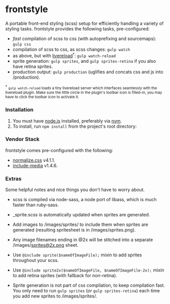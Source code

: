 # frontstyle
A portable front-end styling (scss) setup for efficiently handling a variety of styling tasks. frontstyle  provides the following tasks, pre-configured:

* _fast_ compilation of scss to css (with autoprefixing and sourcemaps): `gulp css`
* compilation of scss to css, as scss changes: `gulp watch`
* as above, but with [livereload](http://livereload.com/)<sup>&#8224;</sup>: `gulp watch-reload`
* sprite generation: `gulp sprites`, and `gulp sprites-retina` if you also have retina sprites.
* production output: `gulp production` (uglifies and concats css and js into /production).

<sup>&#8224;</sup> <small>`gulp watch-reload` loads a tiny livereload server which interfaces seamlessly with the livereload plugin. Make sure the little circle in the plugin's toolbar icon is filled-in, you may have to click the toolbar icon to activate it.</small>

### Installation ###

1. You must have [node.js](https://nodejs.org/) installed, preferably via [nvm](https://github.com/creationix/nvm).
1. To install, run `npm install` from the project's root directory:

### Vendor Stack ###

frontstyle comes pre-configured with the following:

* [normalize.css](https://necolas.github.io/normalize.css/) v4.1.1.
* [include-media](http://include-media.com/) v1.4.6.

### Extras ###
Some helpful notes and nice things you don't have to worry about.

* scss is compiled via node-sass, a node port of libass, which is much faster than ruby-sass.
* _sprite.scss is automatically updated when sprites are generated.

* Add images to /images/sprites/ to include them when sprites are generated (resulting spritesheet is in /images/sprites.png).

* Any image filenames ending in @2x will be stitched into a separate /images/sprites@2x.png sheet.

* Use `@include sprite($nameOfImageFile);` mixin to add sprites throughout your scss.

* Use `@include sprite2x($nameOfImageFile, $nameOfImageFile-2x);` mixin to add retina sprites (with fallback for non-retina).

* Sprite generation is not part of css compilation, to keep compilation fast. You only need to run `gulp sprites` (_or_ `gulp sprites-retina`) each time you add new sprites to /images/sprites/.

